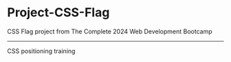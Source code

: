 # Project-CSS-Flag
CSS Flag project from The Complete 2024 Web Development Bootcamp
<hr />
CSS positioning training

